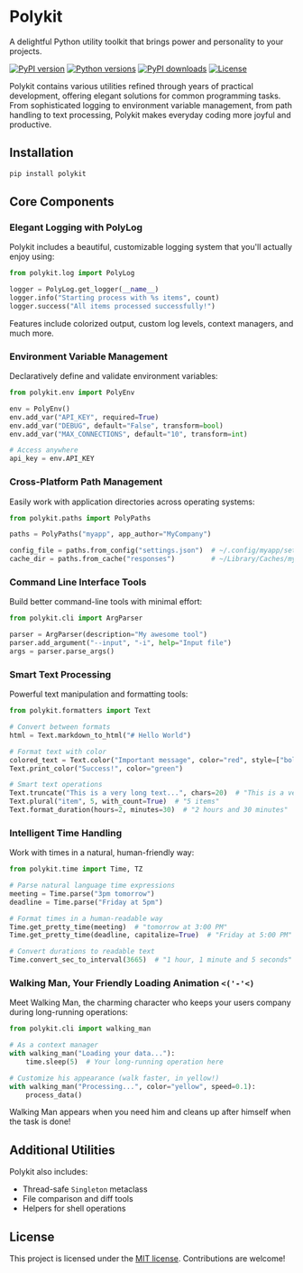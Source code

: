 # Polykit

A delightful Python utility toolkit that brings power and personality to your projects.

[![PyPI version](https://img.shields.io/pypi/v/polykit.svg)](https://pypi.org/project/polykit/)
[![Python versions](https://img.shields.io/pypi/pyversions/polykit.svg)](https://pypi.org/project/polykit/)
[![PyPI downloads](https://img.shields.io/pypi/dm/polykit.svg)](https://pypi.org/project/polykit/)
[![License](https://img.shields.io/pypi/l/polykit.svg)](https://github.com/dannystewart/polykit/blob/main/LICENSE)

Polykit contains various utilities refined through years of practical development, offering elegant solutions for common programming tasks. From sophisticated logging to environment variable management, from path handling to text processing, Polykit makes everyday coding more joyful and productive.

## Installation

```bash
pip install polykit
```

## Core Components

### Elegant Logging with PolyLog

Polykit includes a beautiful, customizable logging system that you'll actually enjoy using:

```python
from polykit.log import PolyLog

logger = PolyLog.get_logger(__name__)
logger.info("Starting process with %s items", count)
logger.success("All items processed successfully!")
```

Features include colorized output, custom log levels, context managers, and much more.

### Environment Variable Management

Declaratively define and validate environment variables:

```python
from polykit.env import PolyEnv

env = PolyEnv()
env.add_var("API_KEY", required=True)
env.add_var("DEBUG", default="False", transform=bool)
env.add_var("MAX_CONNECTIONS", default="10", transform=int)

# Access anywhere
api_key = env.API_KEY
```

### Cross-Platform Path Management

Easily work with application directories across operating systems:

```python
from polykit.paths import PolyPaths

paths = PolyPaths("myapp", app_author="MyCompany")

config_file = paths.from_config("settings.json")  # ~/.config/myapp/settings.json on Linux
cache_dir = paths.from_cache("responses")         # ~/Library/Caches/myapp/responses on macOS
```

### Command Line Interface Tools

Build better command-line tools with minimal effort:

```python
from polykit.cli import ArgParser

parser = ArgParser(description="My awesome tool")
parser.add_argument("--input", "-i", help="Input file")
args = parser.parse_args()
```

### Smart Text Processing

Powerful text manipulation and formatting tools:

```python
from polykit.formatters import Text

# Convert between formats
html = Text.markdown_to_html("# Hello World")

# Format text with color
colored_text = Text.color("Important message", color="red", style=["bold"])
Text.print_color("Success!", color="green")

# Smart text operations
Text.truncate("This is a very long text...", chars=20)  # "This is a very lon..."
Text.plural("item", 5, with_count=True)  # "5 items"
Text.format_duration(hours=2, minutes=30)  # "2 hours and 30 minutes"
```

### Intelligent Time Handling

Work with times in a natural, human-friendly way:

```python
from polykit.time import Time, TZ

# Parse natural language time expressions
meeting = Time.parse("3pm tomorrow")
deadline = Time.parse("Friday at 5pm")

# Format times in a human-readable way
Time.get_pretty_time(meeting)  # "tomorrow at 3:00 PM"
Time.get_pretty_time(deadline, capitalize=True)  # "Friday at 5:00 PM"

# Convert durations to readable text
Time.convert_sec_to_interval(3665)  # "1 hour, 1 minute and 5 seconds"
```

### Walking Man, Your Friendly Loading Animation `<('-'<)`

Meet Walking Man, the charming character who keeps your users company during long-running operations:

```python
from polykit.cli import walking_man

# As a context manager
with walking_man("Loading your data..."):
    time.sleep(5)  # Your long-running operation here

# Customize his appearance (walk faster, in yellow!)
with walking_man("Processing...", color="yellow", speed=0.1):
    process_data()
```

Walking Man appears when you need him and cleans up after himself when the task is done!

## Additional Utilities

Polykit also includes:

- Thread-safe `Singleton` metaclass
- File comparison and diff tools
- Helpers for shell operations

## License

This project is licensed under the [MIT license](https://github.com/dannystewart/polykit/blob/main/LICENSE). Contributions are welcome!
